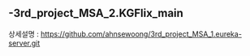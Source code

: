 ## -3rd_project_MSA_2.KGFlix_main 

상세설명 : https://github.com/ahnsewoong/3rd_project_MSA_1.eureka-server.git
